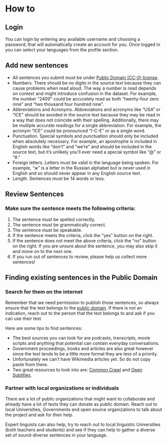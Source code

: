﻿
# How to

## Login

You can login by entering any available username and choosing a password, that will automatically create an account for you. Once logged in you can select your languages from the profile section.

## Add new sentences

- All sentences you submit must be under [Public Domain (CC-0) license](https://en.wikipedia.org/wiki/Public_domain).
- Numbers. There should be no digits in the source text because they can cause problems when read aloud. The way a number is read depends on context and might introduce confusion in the dataset. For example, the number “2409” could be accurately read as both “twenty-four zero nine” and “two thousand four hundred nine”.
- Abbreviations and Acronyms. Abbreviations and acronyms like “USA” or “ICE” should be avoided in the source text because they may be read in a way that does not coincide with their spelling. Additionally, there may be multiple accurate readings for a single abbreviation. For example, the acronym “ICE” could be pronounced “I-C-E” or as a single word.
- Punctuation. Special symbols and punctuation should only be included when absolutely necessary. For example, an apostrophe is included in English words like “don’t” and “we’re” and should be included in the source text, but it’s unlikely you’ll ever need a special symbol like “@” or “#.”
- Foreign letters. Letters must be valid in the language being spoken. For example, “ж” is a letter in the Russian alphabet but is never used in English and so should never appear in any English source text.
- Length. Sentences must be 14 words or less.


## Review Sentences

### Make sure the sentence meets the following criteria:

1. The sentence must be spelled correctly.
1. The sentence must be grammatically correct.
1. The sentence must be speakable.
1. If the sentence meets the criteria, click the "yes" button on the right.
1. If the sentence does not meet the above criteria, click the "no" button on the right. If you are unsure about the sentence, you may also skip it and move on to the next one.
1. If you run out of sentences to review, please help us collect more sentences!

## Finding existing sentences in the Public Domain

### Search for them on the internet
Remember that we need permission to publish those sentences, so always ensure that the text belongs to the [public domain](https://en.wikipedia.org/wiki/Public_domain). If there is not an indication, reach out to the person that the text belongs to and ask if you can use their text. 

Here are some tips to find sentences:
- The best sources you can look for are podcasts, transcripts, movie scripts and anything that potential can contain everyday conversations.
- Government proceedings, books and articles are also great however since the text tends to be a little more formal they are less of a priority.
- Unfortunately we can’t have Wikimedia articles yet. So do not copy paste from there.
- Two great resources to look into are: [Common Crawl](https://commoncrawl.org/) and [Open Subtitles](https://www.opensubtitles.org/).

### Partner with local organizations or individuals

There are a lot of public organizations that might want to collaborate and already have a lot of texts they can donate as public domain. Reach out to local Universities, Governments and open source organizations to talk about the project and ask for their help.

Expert linguists can also help, try to reach out to local linguistic Universities (both teachers and students) and see if they can help to gather a diverse set of sound-diverse sentences in your language.
